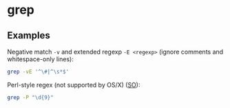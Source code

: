 # grep

## Examples

Negative match `-v` and extended regexp `-E <regexp>` (ignore comments and whitespace-only lines):
```bash
grep -vE '^\#|^\s*$'
```

Perl-style regex (not supported by OS/X) ([SO](http://stackoverflow.com/a/33177949/125246)):

```bash
grep -P "\d{9}"
```